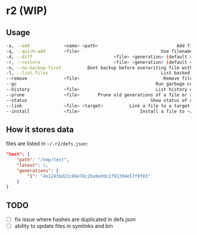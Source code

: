 # r2 (WIP)


## Usage

```bash
-a, --add             <name> <path>                              Add file to r2
-q, --quick-add       <file>                               Use filename as name
-d, --diff                               <file> <generation> (default = latest)
-r, --restore                            <file> <generation> (default = latest)
-n, --no-backup-first          Dont backup before overwriting file with restore
-l, --list-files                                           List backed up files
--remove              <file>                                Remove file from r2
--gc                                                     Run garbage collection
--history             <file>                             List history of a file
--prune               <file>       Prune old generations of a file or all files
--status                                               Show status of all files
--link                <file> <target>          Link a file to a target location
--install             <file>                       Install a file to ~/.r2/bin
```

## How it stores data

files are listed in `~/.r2/defs.json:`
```json
"test": {
    "path": "/tmp/test",
    "latest": 1,
    "generations": {
        "1": "4e1243bd22c66e76c2ba9eddc1f91394e57f9f83"
    }
}
```

## TODO

- [ ] fix issue where hashes are duplicated in defs.json
- [ ] ability to update files in symlinks and bin
